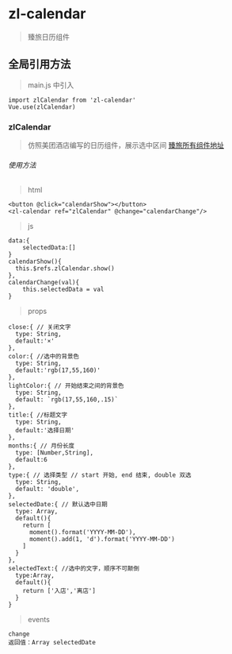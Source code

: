 # zl-calendar

> 臻旅日历组件

## 全局引用方法
> main.js 中引入

```
import zlCalendar from 'zl-calendar'
Vue.use(zlCalendar)
```

### zlCalendar
> 仿照美团酒店编写的日历组件，展示选中区间
> [臻旅所有组件地址](https://github.com/xuqichuang/zl-vue-ui)
###### 使用方法

> html
```
<button @click="calendarShow"></button>
<zl-calendar ref="zlCalendar" @change="calendarChange"/>
```
> js

```
data:{
    selectedData:[]
}
calendarShow(){
  this.$refs.zlCalendar.show()
},
calendarChange(val){
    this.selectedData = val
}
```
> props

```
close:{ // 关闭文字
  type: String,
  default:'×'
},
color:{ //选中的背景色
  type: String,
  default:'rgb(17,55,160)'
},
lightColor:{ // 开始结束之间的背景色
  type: String,
  default: `rgb(17,55,160,.15)`
},
title:{ //标题文字
  type: String,
  default:'选择日期'
},
months:{ // 月份长度
  type: [Number,String],
  default:6
},
type:{ // 选择类型 // start 开始, end 结束, double 双选
  type: String,
  default: 'double', 
},
selectedDate:{ // 默认选中日期
  type: Array,
  default(){
    return [
      moment().format('YYYY-MM-DD'),
      moment().add(1, 'd').format('YYYY-MM-DD')
    ]
  }
},
selectedText:{ //选中的文字，顺序不可颠倒
  type:Array,
  default(){
    return ['入店','离店']
  }
}
```
> events

```
change
返回值：Array selectedDate
```